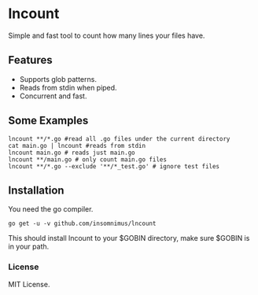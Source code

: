 # lncount

Simple and fast tool to count how many lines your files have.

## Features

-	Supports glob patterns.
-	Reads from stdin when piped.
-	Concurrent and fast.

## Some Examples

	lncount **/*.go #read all .go files under the current directory
	cat main.go | lncount #reads from stdin
	lncount main.go # reads just main.go
	lncount **/main.go # only count main.go files
	lncount **/*.go --exclude '**/*_test.go' # ignore test files

## Installation

You need the go compiler.

	go get -u -v github.com/insomnimus/lncount

This should install lncount to your $GOBIN directory, make sure $GOBIN is in your path.

### License

MIT License.